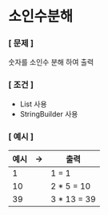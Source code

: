 # 소인수분해

### [ 문제 ]

숫자를 소인수 분해 하여 출력

### [ 조건 ]

- List 사용
- StringBuilder 사용

### [ 예시 ]

| 예시 | -> | 출력          |
|----|----|-------------|
| 1  |    | 1 = 1       |
| 10 |    | 2 * 5 = 10  |
| 39 |    | 3 * 13 = 39 |